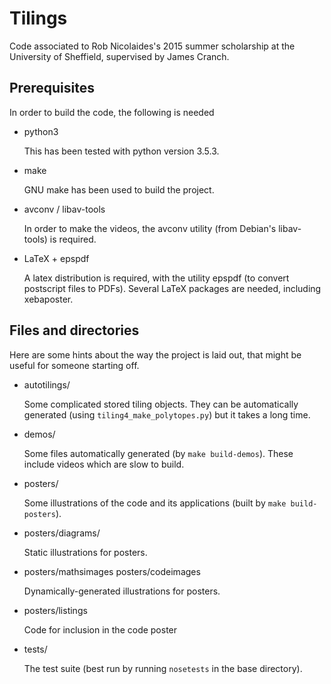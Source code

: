 Tilings
=======

Code associated to Rob Nicolaides's 2015 summer scholarship at the
University of Sheffield, supervised by James Cranch.


Prerequisites
-------------

In order to build the code, the following is needed

 * python3

   This has been tested with python version 3.5.3.

 * make

   GNU make has been used to build the project.

 * avconv / libav-tools

   In order to make the videos, the avconv utility (from Debian's
   libav-tools) is required.

 * LaTeX + epspdf

   A latex distribution is required, with the utility epspdf (to
   convert postscript files to PDFs). Several LaTeX packages are
   needed, including xebaposter.


Files and directories
---------------------

Here are some hints about the way the project is laid out, that might
be useful for someone starting off.

 * autotilings/

   Some complicated stored tiling objects. They can be automatically
   generated (using `tiling4_make_polytopes.py`) but it takes a long
   time.

 * demos/

   Some files automatically generated (by `make build-demos`). These
   include videos which are slow to build.

 * posters/

   Some illustrations of the code and its applications (built by `make
   build-posters`).

 * posters/diagrams/

   Static illustrations for posters.

 * posters/mathsimages
   posters/codeimages

   Dynamically-generated illustrations for posters.

 * posters/listings

   Code for inclusion in the code poster

 * tests/

   The test suite (best run by running `nosetests` in the base
   directory).